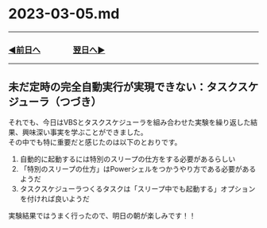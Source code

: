 # 2023-03-05.md
---
### [◀️前日へ](https://github.com/yuasys/chatty-journal/blob/main/2023/03/2023-03-04.md)&emsp;&emsp;&emsp;&emsp;[翌日へ▶️](https://github.com/yuasys/chatty-journal/blob/main/2023/03/2023-03-06.md)

---

## 未だ定時の完全自動実行が実現できない：タスクスケジューラ（つづき）

それでも、今日はVBSとタスクスケジューラを組み合わせた実験を繰り返した結果、興味深い事実を学ぶことができました。  
その中でも特に重要だと感じたのは以下のとおりです。

1. 自動的に起動するには特別のスリープの仕方をする必要があるらしい
2. 「特別のスリープの仕方」はPowerシェルをつかうやり方である必要があるようだ
3. タスクスケジューラつくるタスクは「スリープ中でも起動する」オプションを付ければ良いようだ

実験結果ではうまく行ったので、明日の朝が楽しみです！！
